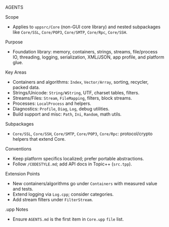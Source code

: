 AGENTS

Scope
- Applies to `uppsrc/Core` (non-GUI core library) and nested subpackages like `Core/SSL`, `Core/POP3`, `Core/SMTP`, `Core/Rpc`, `Core/SSH`.

Purpose
- Foundation library: memory, containers, strings, streams, file/process IO, threading, logging, serialization, XML/JSON, app profile, and platform glue.

Key Areas
- Containers and algorithms: `Index`, `Vector/Array`, sorting, recycler, packed data.
- Strings/Unicode: `String/WString`, UTF, charset tables, filters.
- Streams/Files: `Stream`, `FileMapping`, filters, block streams.
- Processes: `LocalProcess` and helpers.
- Diagnostics: `Profile`, `Diag`, `Log`, debug utilities.
- Build support and misc: `Path`, `Ini`, `Random`, math utils.

Subpackages
- `Core/SSL`, `Core/SSH`, `Core/SMTP`, `Core/POP3`, `Core/Rpc`: protocol/crypto helpers that extend Core.

Conventions
- Keep platform specifics localized; prefer portable abstractions.
- Follow `/CODESTYLE.md`; add API docs in Topic++ (`src.tpp`).

Extension Points
- New containers/algorithms go under `Containers` with measured value and tests.
- Extend logging via `Log.cpp`; consider categories.
- Add stream filters under `FilterStream`.

.upp Notes
- Ensure `AGENTS.md` is the first item in `Core.upp` `file` list.

